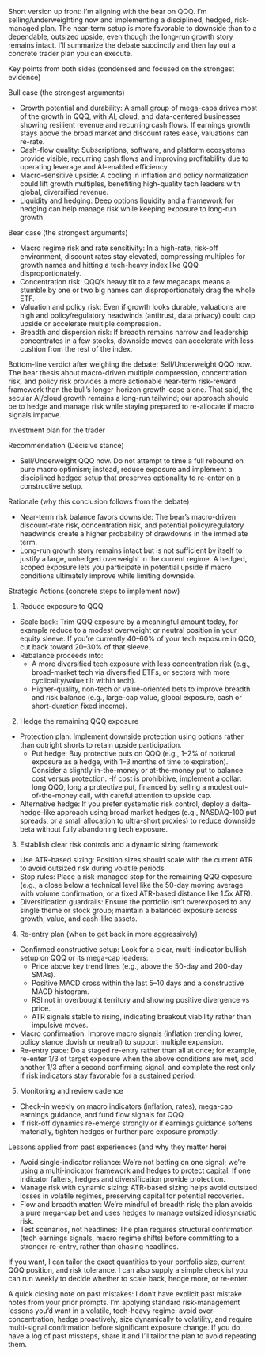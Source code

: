 Short version up front: I’m aligning with the bear on QQQ. I’m selling/underweighting now and implementing a disciplined, hedged, risk-managed plan. The near-term setup is more favorable to downside than to a dependable, outsized upside, even though the long-run growth story remains intact. I’ll summarize the debate succinctly and then lay out a concrete trader plan you can execute.

Key points from both sides (condensed and focused on the strongest evidence)

Bull case (the strongest arguments)
- Growth potential and durability: A small group of mega-caps drives most of the growth in QQQ, with AI, cloud, and data-centered businesses showing resilient revenue and recurring cash flows. If earnings growth stays above the broad market and discount rates ease, valuations can re-rate.
- Cash-flow quality: Subscriptions, software, and platform ecosystems provide visible, recurring cash flows and improving profitability due to operating leverage and AI-enabled efficiency.
- Macro-sensitive upside: A cooling in inflation and policy normalization could lift growth multiples, benefiting high-quality tech leaders with global, diversified revenue.
- Liquidity and hedging: Deep options liquidity and a framework for hedging can help manage risk while keeping exposure to long-run growth.

Bear case (the strongest arguments)
- Macro regime risk and rate sensitivity: In a high-rate, risk-off environment, discount rates stay elevated, compressing multiples for growth names and hitting a tech-heavy index like QQQ disproportionately.
- Concentration risk: QQQ’s heavy tilt to a few megacaps means a stumble by one or two big names can disproportionately drag the whole ETF.
- Valuation and policy risk: Even if growth looks durable, valuations are high and policy/regulatory headwinds (antitrust, data privacy) could cap upside or accelerate multiple compression.
- Breadth and dispersion risk: If breadth remains narrow and leadership concentrates in a few stocks, downside moves can accelerate with less cushion from the rest of the index.

Bottom-line verdict after weighing the debate: Sell/Underweight QQQ now. The bear thesis about macro-driven multiple compression, concentration risk, and policy risk provides a more actionable near-term risk-reward framework than the bull’s longer-horizon growth-case alone. That said, the secular AI/cloud growth remains a long-run tailwind; our approach should be to hedge and manage risk while staying prepared to re-allocate if macro signals improve.

Investment plan for the trader

Recommendation (Decisive stance)
- Sell/Underweight QQQ now. Do not attempt to time a full rebound on pure macro optimism; instead, reduce exposure and implement a disciplined hedged setup that preserves optionality to re-enter on a constructive setup.

Rationale (why this conclusion follows from the debate)
- Near-term risk balance favors downside: The bear’s macro-driven discount-rate risk, concentration risk, and potential policy/regulatory headwinds create a higher probability of drawdowns in the immediate term.
- Long-run growth story remains intact but is not sufficient by itself to justify a large, unhedged overweight in the current regime. A hedged, scoped exposure lets you participate in potential upside if macro conditions ultimately improve while limiting downside.

Strategic Actions (concrete steps to implement now)

1) Reduce exposure to QQQ
- Scale back: Trim QQQ exposure by a meaningful amount today, for example reduce to a modest overweight or neutral position in your equity sleeve. If you’re currently 40–60% of your tech exposure in QQQ, cut back toward 20–30% of that sleeve.
- Rebalance proceeds into:
  - A more diversified tech exposure with less concentration risk (e.g., broad-market tech via diversified ETFs, or sectors with more cyclicality/value tilt within tech).
  - Higher-quality, non-tech or value-oriented bets to improve breadth and risk balance (e.g., large-cap value, global exposure, cash or short-duration fixed income).

2) Hedge the remaining QQQ exposure
- Protection plan: Implement downside protection using options rather than outright shorts to retain upside participation.
  - Put hedge: Buy protective puts on QQQ (e.g., 1–2% of notional exposure as a hedge, with 1–3 months of time to expiration). Consider a slightly in-the-money or at-the-money put to balance cost versus protection.
  -If cost is prohibitive, implement a collar: long QQQ, long a protective put, financed by selling a modest out-of-the-money call, with careful attention to upside cap.
- Alternative hedge: If you prefer systematic risk control, deploy a delta-hedge-like approach using broad market hedges (e.g., NASDAQ-100 put spreads, or a small allocation to ultra-short proxies) to reduce downside beta without fully abandoning tech exposure.

3) Establish clear risk controls and a dynamic sizing framework
- Use ATR-based sizing: Position sizes should scale with the current ATR to avoid outsized risk during volatile periods.
- Stop rules: Place a risk-managed stop for the remaining QQQ exposure (e.g., a close below a technical level like the 50-day moving average with volume confirmation, or a fixed ATR-based distance like 1.5x ATR).
- Diversification guardrails: Ensure the portfolio isn’t overexposed to any single theme or stock group; maintain a balanced exposure across growth, value, and cash-like assets.

4) Re-entry plan (when to get back in more aggressively)
- Confirmed constructive setup: Look for a clear, multi-indicator bullish setup on QQQ or its mega-cap leaders:
  - Price above key trend lines (e.g., above the 50-day and 200-day SMAs).
  - Positive MACD cross within the last 5–10 days and a constructive MACD histogram.
  - RSI not in overbought territory and showing positive divergence vs price.
  - ATR signals stable to rising, indicating breakout viability rather than impulsive moves.
- Macro confirmation: Improve macro signals (inflation trending lower, policy stance dovish or neutral) to support multiple expansion.
- Re-entry pace: Do a staged re-entry rather than all at once; for example, re-enter 1/3 of target exposure when the above conditions are met, add another 1/3 after a second confirming signal, and complete the rest only if risk indicators stay favorable for a sustained period.

5) Monitoring and review cadence
- Check-in weekly on macro indicators (inflation, rates), mega-cap earnings guidance, and fund flow signals for QQQ.
- If risk-off dynamics re-emerge strongly or if earnings guidance softens materially, tighten hedges or further pare exposure promptly.

Lessons applied from past experiences (and why they matter here)
- Avoid single-indicator reliance: We’re not betting on one signal; we’re using a multi-indicator framework and hedges to protect capital. If one indicator falters, hedges and diversification provide protection.
- Manage risk with dynamic sizing: ATR-based sizing helps avoid outsized losses in volatile regimes, preserving capital for potential recoveries.
- Flow and breadth matter: We’re mindful of breadth risk; the plan avoids a pure mega-cap bet and uses hedges to manage outsized idiosyncratic risk.
- Test scenarios, not headlines: The plan requires structural confirmation (tech earnings signals, macro regime shifts) before committing to a stronger re-entry, rather than chasing headlines.

If you want, I can tailor the exact quantities to your portfolio size, current QQQ position, and risk tolerance. I can also supply a simple checklist you can run weekly to decide whether to scale back, hedge more, or re-enter.

A quick closing note on past mistakes: I don’t have explicit past mistake notes from your prior prompts. I’m applying standard risk-management lessons you’d want in a volatile, tech-heavy regime: avoid over-concentration, hedge proactively, size dynamically to volatility, and require multi-signal confirmation before significant exposure change. If you do have a log of past missteps, share it and I’ll tailor the plan to avoid repeating them.